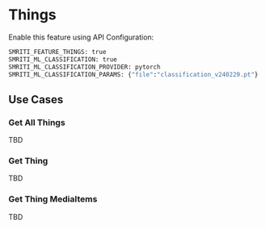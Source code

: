 # Things
Enable this feature using API Configuration:
```bash
SMRITI_FEATURE_THINGS: true
SMRITI_ML_CLASSIFICATION: true
SMRITI_ML_CLASSIFICATION_PROVIDER: pytorch
SMRITI_ML_CLASSIFICATION_PARAMS: {"file":"classification_v240229.pt"}
```

## Use Cases

### Get All Things
TBD

### Get Thing
TBD

### Get Thing MediaItems
TBD